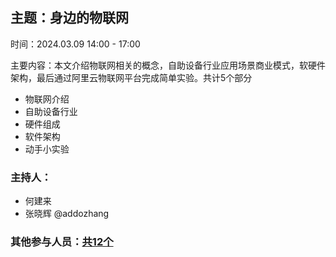 ## 主题：身边的物联网

时间：2024.03.09 14:00 - 17:00

主要内容：本文介绍物联网相关的概念，自助设备行业应用场景商业模式，软硬件架构，最后通过阿里云物联网平台完成简单实验。共计5个部分
- 物联网介绍
- 自助设备行业
- 硬件组成
- 软件架构
- 动手小实验

### 主持人：
- 何建来
- 张晓辉 @addozhang

### 其他参与人员：[共12个](https://community.cncf.io/events/details/cncf-cloud-native-guangzhou-presents-brew-meet/)
